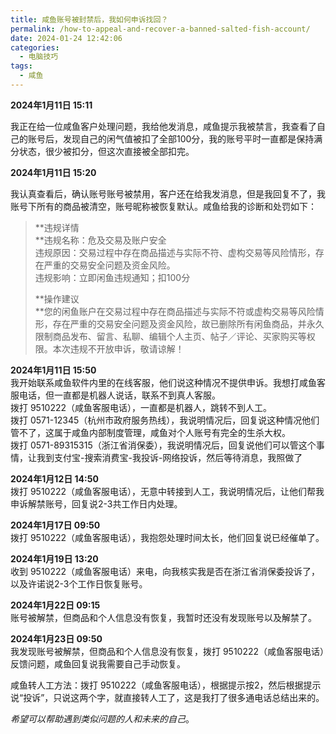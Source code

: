 ```yaml
---
title: 咸鱼账号被封禁后，我如何申诉找回？
permalink: /how-to-appeal-and-recover-a-banned-salted-fish-account/
date: 2024-01-24 12:42:06
categories: 
  - 电脑技巧
tags: 
  - 咸鱼
---
```


**2024年1月11日 15:11**

我正在给一位咸鱼客户处理问题，我给他发消息，咸鱼提示我被禁言，我查看了自己的账号后，发现自己的闲气值被扣了全部100分，我的账号平时一直都是保持满分状态，很少被扣分，但这次直接被全部扣完。

**2024年1月11日 15:20**  
<!--more-->
我认真查看后，确认账号账号被禁用，客户还在给我发消息，但是我回复不了，我账号下所有的商品被清空，账号昵称被恢复默认。咸鱼给我的诊断和处罚如下：

> **违规详情  
>**违规名称：危及交易及账户安全  
> 违规原因：交易过程中存在商品描述与实际不符、虚构交易等风险情形，存在严重的交易安全问题及资金风险。  
> 违规影响：立即闲鱼违规通知；扣100分
>
> **操作建议  
>**您的闲鱼账户在交易过程中存在商品描述与实际不符或虚构交易等风险情形，存在严重的交易安全问题及资金风险，故已删除所有闲鱼商品，并永久限制商品发布、留言、私聊、编辑个人主页、帖子／评论、买家购买等权限。本次违规不开放申诉，敬请谅解！

**2024年1月11日 15:50**  
我开始联系咸鱼软件内里的在线客服，他们说这种情况不提供申诉。我想打咸鱼客服电话，但一直都是机器人说话，联系不到真人客服。  
拨打 9510222（咸鱼客服电话），一直都是机器人，跳转不到人工。  
拨打 0571-12345（杭州市政府服务热线），我说明情况后，回复说这种情况他们管不了，这属于咸鱼内部制度管理，咸鱼对个人账号有完全的生杀大权。  
拨打 0571-89315315（浙江省消保委），我说明情况后，回复说他们可以管这个事情，让我到支付宝-搜索消费宝-我投诉-网络投诉，然后等待消息，我照做了

**2024年1月12日 14:50**  
拨打 9510222（咸鱼客服电话），无意中转接到人工，我说明情况后，让他们帮我申诉解禁账号，回复说2-3共工作日内处理。

**2024年1月17日 09:50**  
拨打 9510222（咸鱼客服电话），我抱怨处理时间太长，他们回复说已经催单了。

**2024年1月19日 13:20**  
收到 9510222（咸鱼客服电话）来电，向我核实我是否在浙江省消保委投诉了，以及许诺说2-3个工作日恢复账号。

**2024年1月22日 09:15**  
账号被解禁，但商品和个人信息没有恢复，我暂时还没有发现账号以及解禁了。

**2024年1月23日 09:50**  
我发现账号被解禁，但商品和个人信息没有恢复，拨打 9510222（咸鱼客服电话）反馈问题，咸鱼回复说我需要自己手动恢复。

咸鱼转人工方法：拨打 9510222（咸鱼客服电话），根据提示按2，然后根据提示说“投诉”，只说这两个字，就直接转人工了，这是我打了很多通电话总结出来的。

_希望可以帮助遇到类似问题的人和未来的自己_。
